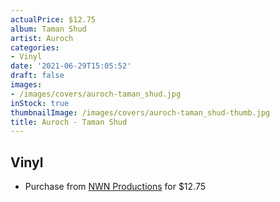 ```yaml
---
actualPrice: $12.75
album: Taman Shud
artist: Auroch
categories:
- Vinyl
date: '2021-06-29T15:05:52'
draft: false
images:
- /images/covers/auroch-taman_shud.jpg
inStock: true
thumbnailImage: /images/covers/auroch-taman_shud-thumb.jpg
title: Auroch - Taman Shud
---
```


## Vinyl
* Purchase from [NWN Productions](http://shop.nwnprod.com/index.php?route=product/product&path=75&product_id=1926&sort=pd.name&order=ASC) for $12.75
